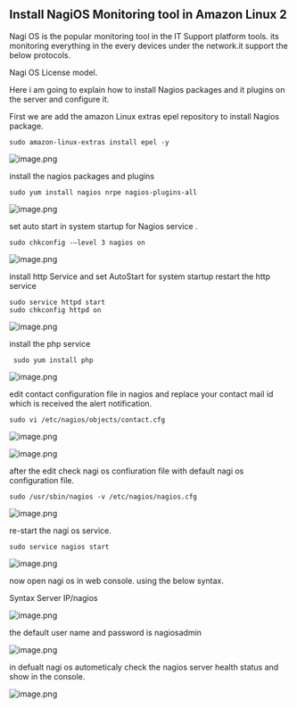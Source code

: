 ## Install NagiOS Monitoring tool in Amazon Linux 2

Nagi OS is the popular monitoring tool in the IT Support platform tools.
its monitoring everything in the every devices under the network.it support the below protocols.

Nagi OS License model.

Here i am going to explain how to install Nagios packages and it plugins on the server and configure it.

First we are add the amazon Linux extras epel repository to install Nagios package.


```
sudo amazon-linux-extras install epel -y

``` 


![image.png](https://cdn.hashnode.com/res/hashnode/image/upload/v1626542291057/6MYYltnjK-.png)


install the nagios packages and plugins


```
sudo yum install nagios nrpe nagios-plugins-all
``` 

![image.png](https://cdn.hashnode.com/res/hashnode/image/upload/v1626542460083/iM8KD8kKV.png)

set auto start in system startup for Nagios service .


```
sudo chkconfig -–level 3 nagios on

``` 



![image.png](https://cdn.hashnode.com/res/hashnode/image/upload/v1626542617564/91cstFeRz.png)


install http Service and set AutoStart for system startup
restart the http service

```
sudo service httpd start
sudo chkconfig httpd on

``` 

![image.png](https://cdn.hashnode.com/res/hashnode/image/upload/v1626542820288/DL6v8wQ7D.png)



install the php service


```
 sudo yum install php

``` 


![image.png](https://cdn.hashnode.com/res/hashnode/image/upload/v1626542885059/QqgxasWzc.png)


edit contact configuration file in nagios and replace your contact mail id which is received the alert notification.


```
sudo vi /etc/nagios/objects/contact.cfg

``` 


![image.png](https://cdn.hashnode.com/res/hashnode/image/upload/v1626543071216/fAUA8k_8n.png)


![image.png](https://cdn.hashnode.com/res/hashnode/image/upload/v1626543249617/ETZnCcz5c.png)


after the edit check nagi os confiuration file with default nagi os configuration file.


> 
```
sudo /usr/sbin/nagios -v /etc/nagios/nagios.cfg 
``` 


![image.png](https://cdn.hashnode.com/res/hashnode/image/upload/v1626543450639/1N9vDuD0-.png)

re-start the nagi os service.

 
```
sudo service nagios start

``` 

![image.png](https://cdn.hashnode.com/res/hashnode/image/upload/v1626543601421/S_IPksew9.png)

now open nagi os in web console. using the below syntax.

Syntax Server IP/nagios


![image.png](https://cdn.hashnode.com/res/hashnode/image/upload/v1626543661272/5jrADixDj.png)

the default user name and password is nagiosadmin


![image.png](https://cdn.hashnode.com/res/hashnode/image/upload/v1626543725063/HUP0NYTkX.png)

in defualt nagi os autometicaly check the nagios server health status and show in the console.


![image.png](https://cdn.hashnode.com/res/hashnode/image/upload/v1626543767673/91jV4cVzV.png)

 



